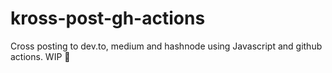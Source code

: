 # kross-post-gh-actions

Cross posting to dev.to, medium and hashnode using Javascript and github actions. WIP 🚧
